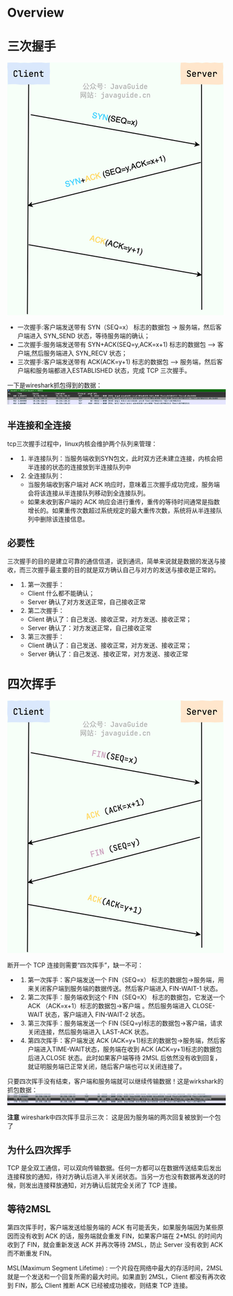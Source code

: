 # Overview

# 三次握手

![三次握手](../doc/tcp-shakes-hands-three-times.png)

* 一次握手:客户端发送带有 SYN（SEQ=x） 标志的数据包 -> 服务端，然后客户端进入 SYN_SEND 状态，等待服务端的确认；
* 二次握手:服务端发送带有 SYN+ACK(SEQ=y,ACK=x+1) 标志的数据包 –> 客户端,然后服务端进入 SYN_RECV 状态；
* 三次握手:客户端发送带有 ACK(ACK=y+1) 标志的数据包 –> 服务端，然后客户端和服务端都进入ESTABLISHED 状态，完成 TCP 三次握手。

一下是wireshark抓包得到的数据：
![shake](../doc/shake.jpeg)

## 半连接和全连接

tcp三次握手过程中，linux内核会维护两个队列来管理：
* 1. 半连接队列：当服务端收到SYN包文，此时双方还未建立连接，内核会把半连接的状态的连接放到半连接队列中
* 2. 全连接队列：
  * 当服务端收到客户端对 ACK 响应时，意味着三次握手成功完成，服务端会将该连接从半连接队列移动到全连接队列。
  * 如果未收到客户端的 ACK 响应会进行重传，重传的等待时间通常是指数增长的。如果重传次数超过系统规定的最大重传次数，系统将从半连接队列中删除该连接信息。

## 必要性

三次握手的目的是建立可靠的通信信道，说到通讯，简单来说就是数据的发送与接收，而三次握手最主要的目的就是双方确认自己与对方的发送与接收是正常的。
* 1. 第一次握手：
  * Client 什么都不能确认；
  * Server 确认了对方发送正常，自己接收正常
* 2. 第二次握手：
  * Client 确认了：自己发送、接收正常，对方发送、接收正常；
  * Server 确认了：对方发送正常，自己接收正常
* 3. 第三次握手：
  * Client 确认了：自己发送、接收正常，对方发送、接收正常；
  * Server 确认了：自己发送、接收正常，对方发送、接收正常

# 四次挥手

![四次挥手](../doc/tcp-waves-four-times.png)

断开一个 TCP 连接则需要“四次挥手”，缺一不可：
* 1. 第一次挥手：客户端发送一个 FIN（SEQ=x） 标志的数据包->服务端，用来关闭客户端到服务端的数据传送。然后客户端进入 FIN-WAIT-1 状态。
* 2. 第二次挥手：服务端收到这个 FIN（SEQ=X） 标志的数据包，它发送一个 ACK （ACK=x+1）标志的数据包->客户端 。然后服务端进入 CLOSE-WAIT 状态，客户端进入 FIN-WAIT-2 状态。
* 3. 第三次挥手：服务端发送一个 FIN (SEQ=y)标志的数据包->客户端，请求关闭连接，然后服务端进入 LAST-ACK 状态。
* 4. 第四次挥手：客户端发送 ACK (ACK=y+1)标志的数据包->服务端，然后客户端进入TIME-WAIT状态，服务端在收到 ACK (ACK=y+1)标志的数据包后进入CLOSE 状态。此时如果客户端等待 2MSL 后依然没有收到回复，就证明服务端已正常关闭，随后客户端也可以关闭连接了。

只要四次挥手没有结束，客户端和服务端就可以继续传输数据！这是wirkshark的抓包数据：
![wave](../doc/wave.jpeg)

**注意**
wireshark中四次挥手显示三次：
这是因为服务端的两次回复被放到一个包了

## 为什么四次挥手

TCP 是全双工通信，可以双向传输数据。任何一方都可以在数据传送结束后发出连接释放的通知，待对方确认后进入半关闭状态。当另一方也没有数据再发送的时候，则发出连接释放通知，对方确认后就完全关闭了 TCP 连接。

## 等待2MSL

第四次挥手时，客户端发送给服务端的 ACK 有可能丢失，如果服务端因为某些原因而没有收到 ACK 的话，服务端就会重发 FIN，如果客户端在 2*MSL 的时间内收到了 FIN，就会重新发送 ACK 并再次等待 2MSL，防止 Server 没有收到 ACK 而不断重发 FIN。

MSL(Maximum Segment Lifetime) : 一个片段在网络中最大的存活时间，2MSL 就是一个发送和一个回复所需的最大时间。如果直到 2MSL，Client 都没有再次收到 FIN，那么 Client 推断 ACK 已经被成功接收，则结束 TCP 连接。

